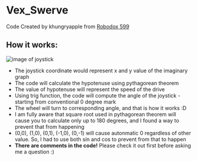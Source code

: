 # Vex_Swerve

Code Created by khungryapple from [Robodox 599](https://github.com/Robodox-599)

## How it works:

![image of joystick](https://github.com/khungryapple/Vex_Swerve/blob/master/Untitled.png)
- The joystick coordinate would represent x and y value of the imaginary graph
- The code will calculate the hypotenuse using pythagorean theorem
- The value of hypotenuse will represent the speed of the drive
- Using trig function, the code will compute the angle of the joystick - starting from conventional 0 degree mark
- The wheel will turn to corresponding angle, and that is how it works :D
- I am fully aware that square root used in pythagorean theorem will cause you to calculate only up to 180 degrees, and I found a way to prevent that from happening
- (0,0), (1,0), (0,1), (-1,0), (0,-1) will cause autonmatic 0 regardless of other value. So, I had to use both sin and cos to prevent from that to happen
- __There are comments in the code!__ Please check it out first before asking me a question :)
